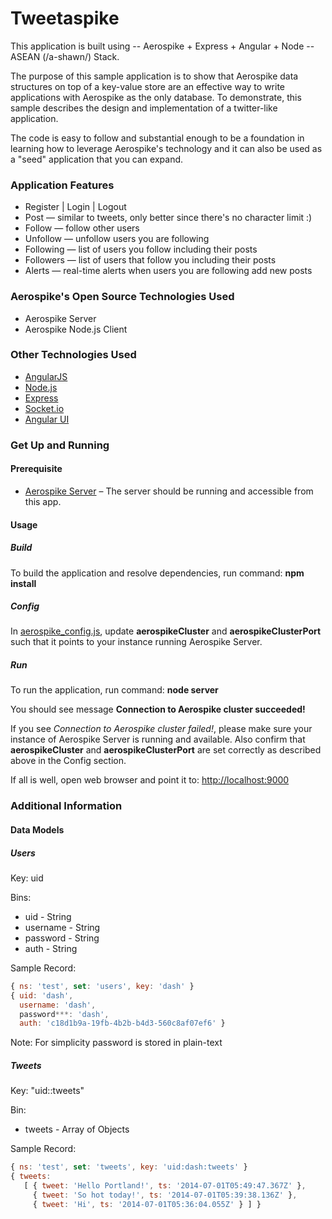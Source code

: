 Tweetaspike
===========

This application is built using -- Aerospike + Express + Angular + Node -- ASEAN (/a-shawn/) Stack.

The purpose of this sample application is to show that Aerospike data structures on top of a key-value store are an effective way to write applications with Aerospike as the only database. To demonstrate, this sample describes the design and implementation of a twitter-like application. 

The code is easy to follow and substantial enough to be a foundation in learning how to leverage Aerospike's technology and it can also be used as a "seed" application that you can expand.

### Application Features

  * Register | Login | Logout
  * Post &mdash; similar to tweets, only better since there's no character limit :)
  * Follow &mdash; follow other users
  * Unfollow &mdash; unfollow users you are following
  * Following &mdash; list of users you follow including their posts
  * Followers &mdash; list of users that follow you including their posts
  * Alerts &mdash; real-time alerts when users you are following add new posts

### Aerospike's Open Source Technologies Used

  * Aerospike Server
  * Aerospike Node.js Client

### Other Technologies Used
  * <a href='https://angularjs.org/' target='_blank'>AngularJS</a>
  * <a href='http://nodejs.org/' target='_blank'>Node.js</a>
  * <a href='http://expressjs.com/' target='_blank'>Express</a>
  * <a href='http://socket.io/' target='_blank'>Socket.io</a>
  * <a href='http://angular-ui.github.io/bootstrap/' target='_blank'>Angular UI</a>

### Get Up and Running

#### Prerequisite

- [Aerospike Server](http://www.aerospike.com/download/server/latest) – The server should be running and accessible from this app.

#### Usage

##### Build

To build the application and resolve dependencies, run command: **npm install**

##### Config

In [aerospike_config.js](https://github.com/aerospike/tweetaspike/blob/master/lib/controllers/aerospike_config.js), update **aerospikeCluster** and **aerospikeClusterPort** such that it points to your instance running Aerospike Server.

##### Run

To run the application, run command: **node server**

You should see message **Connection to Aerospike cluster succeeded!**

If you see *Connection to Aerospike cluster failed!*, please make sure your instance of Aerospike Server is running and available. Also confirm that **aerospikeCluster** and **aerospikeClusterPort** are set correctly as described above in the Config section.

If all is well, open web browser and point it to: [http://localhost:9000](http://localhost:9000)

### Additional Information

#### Data Models

##### Users

Key: uid

Bins:
*   uid - String
*   username - String
*   password - String
*   auth - String

Sample Record:
```js
{ ns: 'test', set: 'users', key: 'dash' } 
{ uid: 'dash',
  username: 'dash',
  password***: 'dash',
  auth: 'c18d1b9a-19fb-4b2b-b4d3-560c8af07ef6' }
```

Note: For simplicity password is stored in plain-text

##### Tweets

Key: "uid:<uid>:tweets"

Bin:
*   tweets - Array of Objects 

Sample Record:
```js
{ ns: 'test', set: 'tweets', key: 'uid:dash:tweets' } 
{ tweets:
   [ { tweet: 'Hello Portland!', ts: '2014-07-01T05:49:47.367Z' },
     { tweet: 'So hot today!', ts: '2014-07-01T05:39:38.136Z' },
     { tweet: 'Hi', ts: '2014-07-01T05:36:04.055Z' } ] }
```

